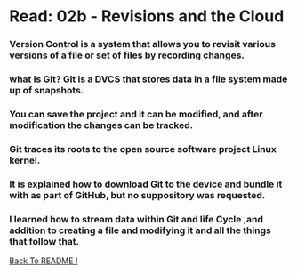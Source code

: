 # Read: 02b - Revisions and the Cloud

### Version Control is a system that allows you to revisit various versions of a file or set of files by recording changes.

### what is Git? Git is a DVCS that stores data in a file system made up of snapshots.
### You can save the project and it can be modified, and after modification the changes can be tracked.

### Git traces its roots to the open source software project Linux kernel.

### It is explained how to download Git to the device and bundle it with  as part of GitHub, but no suppository was requested.

### I learned how to stream data within Git and life Cycle ,and addition to creating a file and modifying it and all the things that follow that.


[ Back To README !]( README )